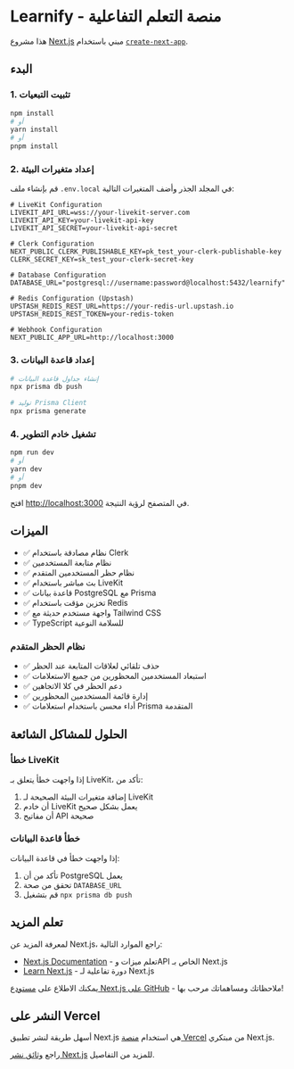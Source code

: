 # Learnify - منصة التعلم التفاعلية

هذا مشروع [Next.js](https://nextjs.org) مبني باستخدام [`create-next-app`](https://nextjs.org/docs/app/api-reference/cli/create-next-app).

## البدء

### 1. تثبيت التبعيات

```bash
npm install
# أو
yarn install
# أو
pnpm install
```

### 2. إعداد متغيرات البيئة

قم بإنشاء ملف `.env.local` في المجلد الجذر وأضف المتغيرات التالية:

```env
# LiveKit Configuration
LIVEKIT_API_URL=wss://your-livekit-server.com
LIVEKIT_API_KEY=your-livekit-api-key
LIVEKIT_API_SECRET=your-livekit-api-secret

# Clerk Configuration
NEXT_PUBLIC_CLERK_PUBLISHABLE_KEY=pk_test_your-clerk-publishable-key
CLERK_SECRET_KEY=sk_test_your-clerk-secret-key

# Database Configuration
DATABASE_URL="postgresql://username:password@localhost:5432/learnify"

# Redis Configuration (Upstash)
UPSTASH_REDIS_REST_URL=https://your-redis-url.upstash.io
UPSTASH_REDIS_REST_TOKEN=your-redis-token

# Webhook Configuration
NEXT_PUBLIC_APP_URL=http://localhost:3000
```

### 3. إعداد قاعدة البيانات

```bash
# إنشاء جداول قاعدة البيانات
npx prisma db push

# توليد Prisma Client
npx prisma generate
```

### 4. تشغيل خادم التطوير

```bash
npm run dev
# أو
yarn dev
# أو
pnpm dev
```

افتح [http://localhost:3000](http://localhost:3000) في المتصفح لرؤية النتيجة.

## الميزات

- ✅ نظام مصادقة باستخدام Clerk
- ✅ نظام متابعة المستخدمين
- ✅ نظام حظر المستخدمين المتقدم
- ✅ بث مباشر باستخدام LiveKit
- ✅ قاعدة بيانات PostgreSQL مع Prisma
- ✅ تخزين مؤقت باستخدام Redis
- ✅ واجهة مستخدم حديثة مع Tailwind CSS
- ✅ TypeScript للسلامة النوعية

### نظام الحظر المتقدم

- ✅ حذف تلقائي لعلاقات المتابعة عند الحظر
- ✅ استبعاد المستخدمين المحظورين من جميع الاستعلامات
- ✅ دعم الحظر في كلا الاتجاهين
- ✅ إدارة قائمة المستخدمين المحظورين
- ✅ أداء محسن باستخدام استعلامات Prisma المتقدمة

## الحلول للمشاكل الشائعة

### خطأ LiveKit
إذا واجهت خطأ يتعلق بـ LiveKit، تأكد من:
1. إضافة متغيرات البيئة الصحيحة لـ LiveKit
2. أن خادم LiveKit يعمل بشكل صحيح
3. أن مفاتيح API صحيحة

### خطأ قاعدة البيانات
إذا واجهت خطأ في قاعدة البيانات:
1. تأكد من أن PostgreSQL يعمل
2. تحقق من صحة `DATABASE_URL`
3. قم بتشغيل `npx prisma db push`

## تعلم المزيد

لمعرفة المزيد عن Next.js، راجع الموارد التالية:

- [Next.js Documentation](https://nextjs.org/docs) - تعلم ميزات وAPI الخاص بـ Next.js
- [Learn Next.js](https://nextjs.org/learn) - دورة تفاعلية لـ Next.js

يمكنك الاطلاع على [مستودع Next.js على GitHub](https://github.com/vercel/next.js) - ملاحظاتك ومساهماتك مرحب بها!

## النشر على Vercel

أسهل طريقة لنشر تطبيق Next.js هي استخدام [منصة Vercel](https://vercel.com/new?utm_medium=default-template&filter=next.js&utm_source=create-next-app&utm_campaign=create-next-app-readme) من مبتكري Next.js.

راجع [وثائق نشر Next.js](https://nextjs.org/docs/app/building-your-application/deploying) للمزيد من التفاصيل.
